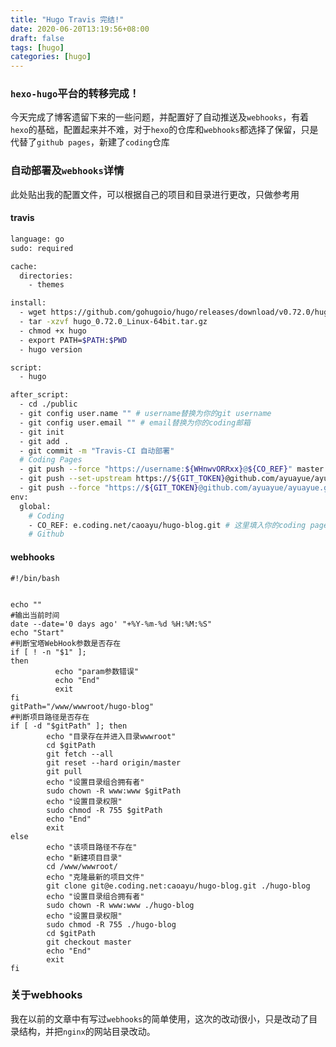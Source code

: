 ```yaml
---
title: "Hugo Travis 完结!"
date: 2020-06-20T13:19:56+08:00
draft: false
tags: [hugo]
categories: [hugo]
---
```

### `hexo-hugo`平台的转移完成！

今天完成了博客遗留下来的一些问题，并配置好了自动推送及`webhooks`，有着`hexo`的基础，配置起来并不难，对于`hexo`的仓库和`webhooks`都选择了保留，只是代替了`github pages`，新建了`coding`仓库

### 自动部署及`webhooks`详情

此处贴出我的配置文件，可以根据自己的项目和目录进行更改，只做参考用

#### travis
```bash
language: go
sudo: required

cache:
  directories:
    - themes

install:
  - wget https://github.com/gohugoio/hugo/releases/download/v0.72.0/hugo_0.72.0_Linux-64bit.tar.gz
  - tar -xzvf hugo_0.72.0_Linux-64bit.tar.gz
  - chmod +x hugo
  - export PATH=$PATH:$PWD
  - hugo version

script:
  - hugo

after_script:
  - cd ./public
  - git config user.name "" # username替换为你的git username
  - git config user.email "" # email替换为你的coding邮箱
  - git init
  - git add .
  - git commit -m "Travis-CI 自动部署"
  # Coding Pages
  - git push --force "https://username:${WHnwvORRxx}@${CO_REF}" master:master # username替换为你的coding用户名
  - git push --set-upstream https://${GIT_TOKEN}@github.com/ayuayue/ayuayue.github.io.git master
  - git push --force "https://${GIT_TOKEN}@github.com/ayuayue/ayuayue.github.io.git" master:master
env:
  global:
    # Coding
    - CO_REF: e.coding.net/caoayu/hugo-blog.git # 这里填入你的coding pages仓库地址
    # Github
```

#### webhooks

```
#!/bin/bash
 

echo ""
#输出当前时间
date --date='0 days ago' "+%Y-%m-%d %H:%M:%S"
echo "Start"
#判断宝塔WebHook参数是否存在
if [ ! -n "$1" ];
then 
          echo "param参数错误"
          echo "End"
          exit
fi
gitPath="/www/wwwroot/hugo-blog"
#判断项目路径是否存在
if [ -d "$gitPath" ]; then
		echo "目录存在并进入目录wwwroot"
		cd $gitPath
		git fetch --all
		git reset --hard origin/master
		git pull
		echo "设置目录组合拥有者"
        sudo chown -R www:www $gitPath
        echo "设置目录权限"
		sudo chmod -R 755 $gitPath
        echo "End"
        exit
else
        echo "该项目路径不存在"
        echo "新建项目目录"
        cd /www/wwwroot/
        echo "克隆最新的项目文件"
		git clone git@e.coding.net:caoayu/hugo-blog.git ./hugo-blog
		echo "设置目录组合拥有者"
        sudo chown -R www:www ./hugo-blog
        echo "设置目录权限"
		sudo chmod -R 755 ./hugo-blog
		cd $gitPath
		git checkout master
        echo "End"
        exit
fi
```

### 关于webhooks

我在以前的文章中有写过`webhooks`的简单使用，这次的改动很小，只是改动了目录结构，并把`nginx`的网站目录改动。